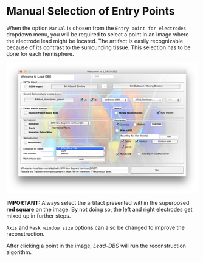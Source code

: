 # Manual Selection of Entry Points

When the option `Manual` is chosen from the `Entry point for electrodes` dropdown menu, you will be required to select a point in an image where the electrode lead might be located. The artifact is easily recognizable because of its contrast to the surrounding tissue. This selection has to be done for each hemisphere.

![Image for Selecting the entry point](images/entrypoint.png)

**IMPORTANT:**
Always select the artifact presented within the superposed **red square** on the image. By not doing so, the left and right electrodes get mixed up in further steps.

`Axis` and `Mask window size` options can also be changed to improve the reconstruction.

After clicking a point in the image, _Lead-DBS_ will run the reconstruction algorithm.

